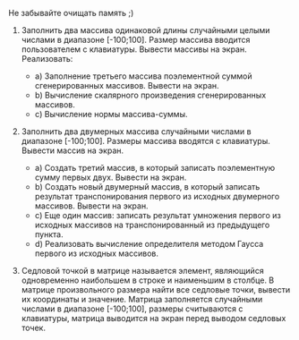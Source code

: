 Не забывайте очищать память ;)

1) Заполнить два массива одинаковой длины случайными целыми числами в диапазоне [-100;100]. Размер массива вводится пользователем с клавиатуры. Вывести массивы на экран. Реализовать:
   - a) Заполнение третьего массива поэлементной суммой сгенерированных массивов. Вывести на экран.
   - b) Вычисление скалярного произведения сгенерированных массивов.
   - c) Вычисление нормы массива-суммы.

2) Заполнить два двумерных массива случайными числами в диапазоне [-100;100]. Размеры массива вводятся с клавиатуры. Вывести массив на экран.
   - a) Создать третий массив, в который записать поэлементную сумму первых двух. Вывести на экран.
   - b) Создать новый двумерный массив, в который записать результат транспонирования первого из исходных двумерного массивов. Вывести на экран. 
   - c) Еще один массив: записать результат умножения первого из исходных массивов на транспонированный из предыдущего пункта. 
   - d) Реализовать вычисление определителя методом Гаусса первого из исходных массивов.

3) Седловой точкой в матрице называется элемент, являющийся одновременно наибольшем в строке и наименьшим в столбце. В матрице произвольного размера найти все седловые точки, вывести их координаты и значение. Матрица заполняется случайными числами в диапазоне [-100;100], размеры считываются с клавиатуры, матрица выводится на экран перед выводом седловых точек.